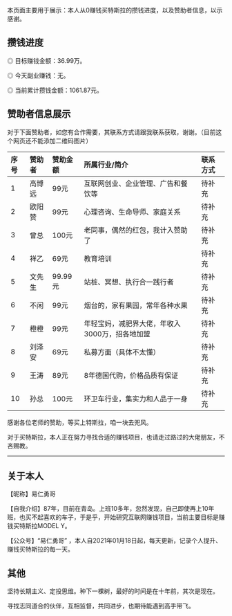 
本页面主要用于展示：本人从0赚钱买特斯拉的攒钱进度，以及赞助者信息，以示感谢。

## 攒钱进度
◎ 目标赚钱金额：36.99万。

◎ 今天副业赚钱：无。

◎ 当前累计攒钱金额：1061.87元。

## 赞助者信息展示

对于下面赞助者，如您有合作需要，其联系方式请跟我联系获取，谢谢。（目前这个网页还不能添加二维码图片）

| 序号 | 赞助者 |赞助金额 | 所属行业/简介  | 联系方式|    
|:---|:------|:----|:----------|:------------|
| 1  |高博远 |99元 | 互联网创业、企业管理、广告和餐饮等  |待补充 |
| 2  |欧阳赞 |99元| 心理咨询、生命导师、家庭关系  | 待补充|
| 3  |曾总  |100元 | 老同事，偶然的红包，我计入赞助了  | 待补充|
| 4  |祥乙  |69元| 教育培训  | 待补充|
| 5  |文先生 |99.99元| 站桩、冥想、执行合一践行者  | 待补充|
| 6  |不闲  |99元| 烟台的，家有果园，常年各种水果  | 待补充|
| 7  |橙橙 |99元 | 年轻宝妈，减肥界大佬，年收入3000万，招各地加盟  | 待补充|
| 8  |刘泽安 | 69元| 私募方面（具体不太懂）  | 待补充|
| 9  |王涛 | 89元| 8年德国代购，价格品质有保证  | 待补充|
| 10 |孙总 | 100元| 环卫车行业，集实力和人品于一身  | 待补充|

感谢各位老师的赞助，等买上特斯拉，咱一块去兜风。

对于买特斯拉，本人正在努力寻找合适的赚钱项目，也请走过路过的大佬朋友，不吝赐教。

* * *


## 关于本人
【昵称】易仁勇哥

【自我介绍】87年，目前在青岛。上班10多年，忽然发现，自己即使再上10年班，也买不起喜欢的车子，于是乎，开始研究互联网赚钱项目，当前主要目标是赚钱买特斯拉MODEL Y。

【公众号】“易仁勇哥” ，本人自2021年01月18日起，每天更新，记录个人提升、赚钱买特斯拉的每一天。


## 其他

坚持长期主义、定投思维。种下一棵树，最好的时间是在十年前，其次是现在。

寻找志同道合的伙伴，互相监督，共同进步，也期待能遇到高手带飞。



